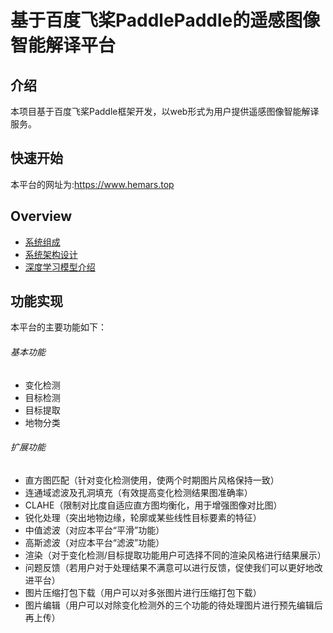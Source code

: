 # 基于百度飞桨PaddlePaddle的遥感图像智能解译平台
## 介绍
本项目基于百度飞桨Paddle框架开发，以web形式为用户提供遥感图像智能解译服务。
## 快速开始
本平台的网址为:https://www.hemars.top
## Overview
* [系统组成](docs/overview/design.md)
* [系统架构设计](docs/overview/architecture.md)
* [深度学习模型介绍](docs/overview/code_framework.md)
## 功能实现
本平台的主要功能如下：
###### 基本功能
- 变化检测
- 目标检测
- 目标提取
- 地物分类
###### 扩展功能
- 直方图匹配（针对变化检测使用，使两个时期图片风格保持一致）
- 连通域滤波及孔洞填充（有效提高变化检测结果图准确率）
- CLAHE（限制对比度自适应直方图均衡化，用于增强图像对比图）
- 锐化处理（突出地物边缘，轮廓或某些线性目标要素的特征）
- 中值滤波（对应本平台“平滑”功能）
- 高斯滤波（对应本平台“滤波”功能）
- 渲染（对于变化检测/目标提取功能用户可选择不同的渲染风格进行结果展示）
- 问题反馈（若用户对于处理结果不满意可以进行反馈，促使我们可以更好地改进平台）
- 图片压缩打包下载（用户可以对多张图片进行压缩打包下载）
- 图片编辑（用户可以对除变化检测外的三个功能的待处理图片进行预先编辑后再上传）
